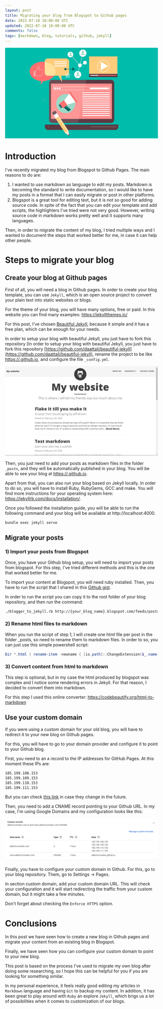 ```yaml
---
layout: post
title: Migrating your blog from Blogspot to Github pages
date: 2022-07-10 10:00:00 UTC
updated: 2022-07-10 10:00:00 UTC
comments: false
tags: [markdown, blog, tutorials, github, jekyll]
---
```


![header](/assets/img/2022-07-10-Migrate-blogspot-to-github-pages/1.png)

# Introduction

I've recently migrated my blog from Blogspot to Github Pages. The main reasons to do are:

1. I wanted to use markdown as language to edit my posts. Markdown is becoming the standard to write documentation, so I would like to have my posts in a format that I can easily migrate or post in other platforms.
2. Blogspot is a great tool for editing text, but it is not so good for adding source code. In spite of the fact that you can edit your template and add scripts, the highlighters I've tried were not very good. However, writing source code in markdown works pretty well and it supports many languages.

Then, in order to migrate the content of my blog, I tried multiple ways and I wanted to document the steps that worked better for me, in case it can help other people.

# Steps to migrate your blog

## Create your blog at Github pages

First of all, you will need a blog in Github pages. In order to create your blog template, you can use `Jekyll`, which is an open source project to convert your plain text into static websites or blogs.

For the theme of your blog, you will have many options, free or paid. In this website you can find many examples: https://jekyllthemes.io/

For this post, I've chosen [Beautiful Jekyll](https://beautifuljekyll.com/), because it simple and it has a free plan, which can be enough for your needs.

In order to setup your blog with beautiful Jekyll, you just have to fork this repository [In order to setup your blog with beautiful Jekyll, you just have to fork this repository [https://github.com/daattali/beautiful-jekyll](https://github.com/daattali/beautiful-jekyll), rename the project to be like [https://<yourusername>.github.io](https://<yourusername>.github.io), and configure the file `_config.yml`.

![jekyll example](/assets/img/2022-07-10-Migrate-blogspot-to-github-pages/2.png)

Then, you just need to add your posts as markdown files in the folder `_posts`, and they will be automatically published in your blog. You will be able to see your blog at [https://<yourusername>.github.io](https://<yourusername>.github.io).

Apart from that, you can also run your blog based on Jekyll locally. In order to do so, you will have to install Ruby, RubyGems, GCC and make. You will find more instructions for your operating system here: https://jekyllrb.com/docs/installation/.

Once you followed the installation guide, you will be able to run the following command and your blog will be available at http://localhost:4000.

```bash
bundle exec jekyll serve
```

## Migrate your posts

### 1) Import your posts from Blogspot

Once, you have your Github blog setup, you will need to import your posts from blogspot. For this step, I've tried different methods and this is the one that worked better for me.

To import your content at Blogspot, you will need ruby installed. Then, you have to run the script that I shared in this [Github gist](https://gist.github.com/albertocorrales/f750fa971c2523abc1ecbb6cefc185e3).

In order to run the script you can copy it to the root folder of your blog repository, and then run the command:

```bash
./blogger_to_jekyll.rb http://{your_blog_name}.blogspot.com/feeds/posts/default
```

### 2) Rename html files to markdown

When you run the script of step 1, I will create one html file per post in the folder \_posts, so need to rename them to markdown files. In order to so, you can just use this simple powershell script:

```powershell
Dir *.html | rename-item -newname { [io.path]::ChangeExtension($_.name, "md") }
```

### 3) Convert content from html to markdown

This step is optional, but in my case the html produced by blogspot was complex and I notice some rendering errors in Jekyll. For that reason, I decided to convert them into markdown.

For this step I used this online converter: https://codebeautify.org/html-to-markdown

## Use your custom domain

If you were using a custom domain for your old blog, you will have to redirect it to your new blog on Github pages.

For this, you will have to go to your domain provider and configure it to point to your Github blog.

First, you need to an `A` record to the IP addresses for GitHub Pages. At this moment these IPs are:

```
185.199.108.153
185.199.109.153
185.199.110.153
185.199.111.153
```

But you can check [this link](https://docs.github.com/en/pages/configuring-a-custom-domain-for-your-github-pages-site/managing-a-custom-domain-for-your-github-pages-site) in case they change in the future.

Then, you need to add a CNAME record pointing to your Github URL. In my case, I'm using Google Domains and my configuration looks like this:

![domain config](/assets/img/2022-07-10-Migrate-blogspot-to-github-pages/3.png)

Finally, you have to configure your custom domain in Github. For this, go to your blog repository. Them, go to Settings -> Pages.

In section custom domain, add your custom domain URL. This will check your configuration and it will start redirecting the traffic from your custom domain, but it might take a few minutes.

Don't forget about checking the `Enforce HTTPS` option.

# Conclusions

In this post we have seen how to create a new blog in Github pages and migrate your content from an existing blog in Blogspot.

Finally, we have seen how you can configure your custom domain to point to your new blog.

This post is based on the process I've used to migrate my own blog after doing some researching, so I hope this can be helpful for you if you are looking for something similar.

In my personal experience, it feels really good editing my articles in `MarkDown` language and having `Git` to backup my content. In addition, it has been great to play around with `Ruby` an explore `Jekyll`, which brigs us a lot of possibilities when it comes to customization of our blogs.
